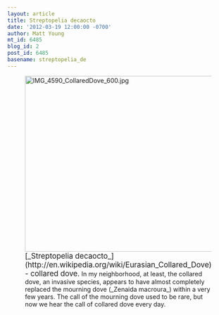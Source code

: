 ```yaml
---
layout: article
title: Streptopelia decaocto
date: '2012-03-19 12:00:00 -0700'
author: Matt Young
mt_id: 6485
blog_id: 2
post_id: 6485
basename: streptopelia_de
---
```

<figure>
<img src="{{ site.baseurl }}/uploads/2012/IMG_4590_CollaredDove_600.jpg" alt="IMG_4590_CollaredDove_600.jpg" width="600" height="400" />
<figcaption markdown="span">
<big>[_Streptopelia decaocto_](http://en.wikipedia.org/wiki/Eurasian_Collared_Dove) - collared dove.</big> In my neighborhood, at least, the collared dove, an invasive species, appears to have almost completely replaced the mourning dove (_Zenaida macroura_) within a very few years. The call of the mourning dove used to be rare, but now we hear the call of collared dove every day. 

</figcaption>
</figure>
